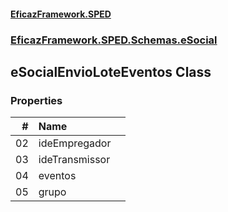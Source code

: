#### [EficazFramework.SPED](EficazFrameworkSPED.md 'EficazFramework SPED')
### [EficazFramework.SPED.Schemas.eSocial](EficazFramework.SPED.Schemas.eSocial.md 'EficazFramework.SPED.Schemas.eSocial')

## eSocialEnvioLoteEventos Class
### Properties

| # | Name | |
| ---: | :--- | :--- |
| 02 | ideEmpregador |  |
| 03 | ideTransmissor |  |
| 04 | eventos |  |
| 05 | grupo |  |
